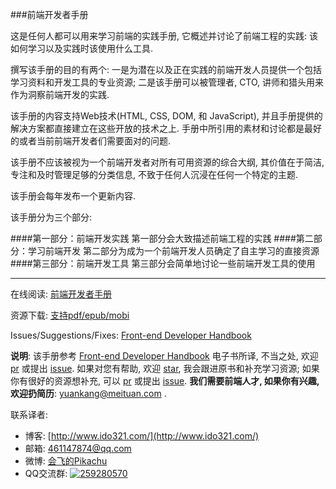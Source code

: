 ###前端开发者手册

这是任何人都可以用来学习前端的实践手册, 它概述并讨论了前端工程的实践: 该如何学习以及实践时该使用什么工具.

撰写该手册的目的有两个: 一是为潜在以及正在实践的前端开发人员提供一个包括学习资料和开发工具的专业资源; 二是该手册可以被管理者, CTO, 讲师和猎头用来作为洞察前端开发的实践.

该手册的内容支持Web技术(HTML, CSS, DOM, 和 JavaScript), 并且手册提供的解决方案都直接建立在这些开放的技术之上. 手册中所引用的素材和讨论都是最好的或者当前前端开发者们需要面对的问题.

该手册不应该被视为一个前端开发者对所有可用资源的综合大纲, 其价值在于简洁, 专注和及时管理足够的分类信息, 不致于任何人沉浸在任何一个特定的主题.

该手册会每年发布一个更新内容.

该手册分为三个部分:

####第一部分：前端开发实践
第一部分会大致描述前端工程的实践
####第二部分：学习前端开发
第二部分为成为一个前端开发人员确定了自主学习的直接资源
####第三部分：前端开发工具
第三部分会简单地讨论一些前端开发工具的使用

---

在线阅读: [前端开发者手册](https://dwqs.gitbooks.io/frontenddevhandbook/content/)

资源下载: [支持pdf/epub/mobi](https://www.gitbook.com/book/dwqs/frontenddevhandbook/details)

Issues/Suggestions/Fixes: [Front-end Developer Handbook](https://github.com/dwqs/fedHandlebook)

**说明**: 该手册参考 [Front-end Developer Handbook](http://www.frontendhandbook.com/index.html) 电子书所译, 不当之处, 欢迎 [pr](https://github.com/dwqs/fedHandlebook) 或提出 [issue](https://github.com/dwqs/fedHandlebook). 如果对您有帮助, 欢迎 [star](https://github.com/dwqs/fedHandlebook), 我会跟进原书和补充学习资源; 如果你有很好的资源想补充, 可以 [pr](https://github.com/dwqs/fedHandlebook) 或提出 [issue](https://github.com/dwqs/fedHandlebook). **我们需要前端人才, 如果你有兴趣, 欢迎扔简历**: yuankang@meituan.com .

联系译者:

* 博客: [http://www.ido321.com/](http://www.ido321.com/)
* 邮箱: <a href='mailto:461147874@qq.com'>461147874@qq.com</a>
* 微博: [会飞的Pikachu](http://weibo.com/rebgin)
* QQ交流群: [![259280570](http://pub.idqqimg.com/wpa/images/group.png)](http://shang.qq.com/wpa/qunwpa?idkey=457dead858ccbda1b670f91229e334695619cb9f891b433301ac3dd780d1ecaa)




